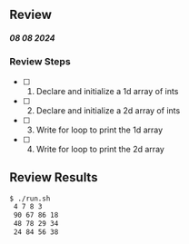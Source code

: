 ## Review

##### 08 08 2024

### Review Steps

- [ ] 1. Declare and initialize a 1d array of ints
- [ ] 2. Declare and initialize a 2d array of ints
- [ ] 3. Write for loop to print the 1d array
- [ ] 4. Write for loop to print the 2d array

## Review Results
```bash
$ ./run.sh 
 4 7 8 3
 90 67 86 18
 48 78 29 34
 24 84 56 38
```
